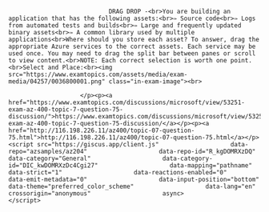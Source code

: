 <p class="card-text">
							
								DRAG DROP -<br>You are building an application that has the following assets:<br>✑ Source code<br>✑ Logs from automated tests and builds<br>✑ Large and frequently updated binary assets<br>✑ A common library used by multiple applications<br>Where should you store each asset? To answer, drag the appropriate Azure services to the correct assets. Each service may be used once. You may need to drag the split bar between panes or scroll to view content.<br>NOTE: Each correct selection is worth one point.<br>Select and Place:<br><img src="https://www.examtopics.com/assets/media/exam-media/04257/0036800001.png" class="in-exam-image"><br>
							
						</p><p><a href="https://www.examtopics.com/discussions/microsoft/view/53251-exam-az-400-topic-7-question-75-discussion/">https://www.examtopics.com/discussions/microsoft/view/53251-exam-az-400-topic-7-question-75-discussion/</a></p><p><a href="http://116.198.226.11/az400/topic-07-question-75.html">http://116.198.226.11/az400/topic-07-question-75.html</a></p><script src="https://giscus.app/client.js"                    data-repo="azsamples/az204"                    data-repo-id="R_kgDOMRXzDQ"                    data-category="General"                    data-category-id="DIC_kwDOMRXzDc4Cgi27"                    data-mapping="pathname"                    data-strict="1"                    data-reactions-enabled="0"                    data-emit-metadata="0"                    data-input-position="bottom"                    data-theme="preferred_color_scheme"                    data-lang="en"                    crossorigin="anonymous"                    async>                    </script>
